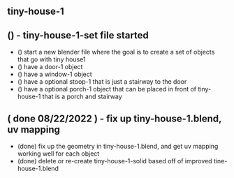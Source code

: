 ## tiny-house-1

## () - tiny-house-1-set file started
* () start a new blender file where the goal is to create a set of objects that go with tiny house1
* () have a door-1 object
* () have a window-1 object
* () have a optional stoop-1 that is just a stairway to the door
* () have a optional porch-1 object that can be placed in front of tiny-house-1 that is a porch and stairway

## ( done 08/22/2022 ) - fix up tiny-house-1.blend, uv mapping
* (done) fix up the geometry in tiny-house-1.blend, and get uv mapping working well for each object
* (done) delete or re-create tiny-house-1-solid based off of improved tine-house-1.blend
